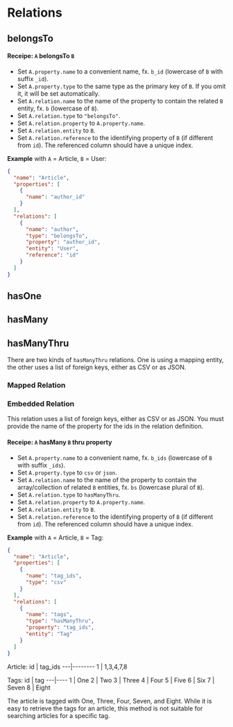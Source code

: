 # Relations

## belongsTo

#### Receipe: `A` belongsTo `B`

* Set `A.property.name` to a convenient name, fx. `b_id` (lowercase of `B` with suffix `_id`).
* Set `A.property.type` to the same type as the primary key of `B`. If you omit it, it will be set automatically.
* Set `A.relation.name` to the name of the property to contain the related `B` entity, fx. `b` (lowercase of `B`).
* Set `A.relation.type` to `"belongsTo"`. 
* Set `A.relation.property` to `A.property.name`. 
* Set `A.relation.entity` to `B`. 
* Set `A.relation.reference`  to the identifying property of `B` (if different from `id`). The referenced column should have a unique index. 

**Example** with `A` = Article, `B` = User: 
```json
{
  "name": "Article",
  "properties": [
    {
      "name": "author_id"
    }
  ],
  "relations": [
    {
      "name": "author",
      "type": "belongsTo",
      "property": "author_id",
      "entity": "User",
      "reference": "id"
    }
  ]
}
```

## hasOne

## hasMany

## hasManyThru

There are two kinds of `hasManyThru` relations. One is using a mapping entity, the other uses a list of foreign keys, either as CSV or as JSON.

### Mapped Relation

### Embedded Relation

This relation uses a list of foreign keys, either as CSV or as JSON.
You must provide the name of the property for the ids in the relation definition.

#### Receipe: `A` hasMany `B` thru property

* Set `A.property.name` to a convenient name, fx. `b_ids` (lowercase of `B` with suffix `_ids`).
* Set `A.property.type` to `csv` or `json`.
* Set `A.relation.name` to the name of the property to contain the array/collection of related `B` entities, fx. `bs` (lowercase plural of `B`).
* Set `A.relation.type` to `hasManyThru`. 
* Set `A.relation.property` to `A.property.name`. 
* Set `A.relation.entity` to `B`.
* Set `A.relation.reference` to the identifying property of `B` (if different from `id`). The referenced column should have a unique index.

**Example** with `A` = Article, `B` = Tag: 
```json
{
  "name": "Article",
  "properties": [
    {
      "name": "tag_ids",
      "type": "csv"
    }
  ],
  "relations": [
    {
      "name": "tags",
      "type": "hasManyThru",
      "property": "tag_ids",
      "entity": "Tag"
    }
  ]
}
```

Article:
id | tag_ids
---|--------
1 | 1,3,4,7,8

Tags:
id | tag
---|----
1 | One
2 | Two
3 | Three
4 | Four
5 | Five
6 | Six
7 | Seven
8 | Eight

The article is tagged with One, Three, Four, Seven, and Eight. While it is easy to retrieve the tags for an article, this method is not suitable for searching articles for a specific tag.

